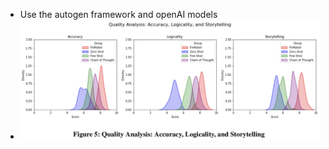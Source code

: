 
- Use the autogen framework and openAI models
- ![](attachments/5e122dbaef84da724606e63435183c79_MD5.jpeg)
